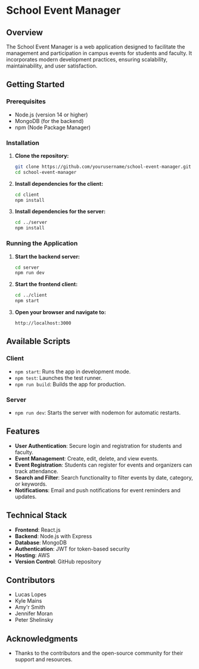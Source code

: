# School Event Manager

## Overview
The School Event Manager is a web application designed to facilitate the management and participation in campus events for students and faculty. It incorporates modern development practices, ensuring scalability, maintainability, and user satisfaction.

## Getting Started

### Prerequisites
- Node.js (version 14 or higher)
- MongoDB (for the backend)
- npm (Node Package Manager)

### Installation

1. **Clone the repository:**
   ```bash
   git clone https://github.com/yourusername/school-event-manager.git
   cd school-event-manager
   ```

2. **Install dependencies for the client:**
   ```bash
   cd client
   npm install
   ```

3. **Install dependencies for the server:**
   ```bash
   cd ../server
   npm install
   ```

### Running the Application

1. **Start the backend server:**
   ```bash
   cd server
   npm run dev
   ```

2. **Start the frontend client:**
   ```bash
   cd ../client
   npm start
   ```

3. **Open your browser and navigate to:**
   ```
   http://localhost:3000
   ```

## Available Scripts

### Client
- `npm start`: Runs the app in development mode.
- `npm test`: Launches the test runner.
- `npm run build`: Builds the app for production.

### Server
- `npm run dev`: Starts the server with nodemon for automatic restarts.

## Features
- **User Authentication**: Secure login and registration for students and faculty.
- **Event Management**: Create, edit, delete, and view events.
- **Event Registration**: Students can register for events and organizers can track attendance.
- **Search and Filter**: Search functionality to filter events by date, category, or keywords.
- **Notifications**: Email and push notifications for event reminders and updates.

## Technical Stack
- **Frontend**: React.js
- **Backend**: Node.js with Express
- **Database**: MongoDB
- **Authentication**: JWT for token-based security
- **Hosting**: AWS
- **Version Control**: GitHub repository

## Contributors
- Lucas Lopes
- Kyle Mains
- Amy'r Smith
- Jennifer Moran
- Peter Shelinsky


## Acknowledgments
- Thanks to the contributors and the open-source community for their support and resources.
